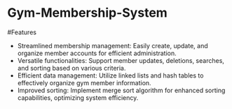 # Gym-Membership-System

#Features
- Streamlined membership management: Easily create, update, and organize member accounts for efficient administration.
- Versatile functionalities: Support member updates, deletions, searches, and sorting based on various criteria.
- Efficient data management: Utilize linked lists and hash tables to effectively organize gym member information.
- Improved sorting: Implement merge sort algorithm for enhanced sorting capabilities, optimizing system efficiency.
